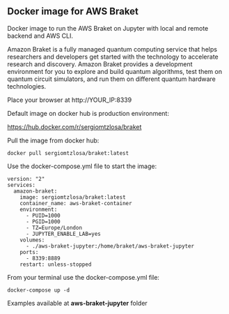 ## Docker image for AWS Braket

Docker image to run the AWS Braket on Jupyter with local and remote backend and AWS CLI.

Amazon Braket is a fully managed quantum computing service that helps researchers and developers get started with the technology to accelerate research and discovery. Amazon Braket provides a development environment for you to explore and build quantum algorithms, test them on quantum circuit simulators, and run them on different quantum hardware technologies.

Place your browser at http://YOUR_IP:8339

Default image on docker hub is production environment:

https://hub.docker.com/r/sergiomtzlosa/braket

Pull the image from docker hub:

```
docker pull sergiomtzlosa/braket:latest
```

Use the docker-compose.yml file to start the image:

```
version: "2"
services:
  amazon-braket:
    image: sergiomtzlosa/braket:latest
    container_name: aws-braket-container
    environment:
      - PUID=1000
      - PGID=1000
      - TZ=Europe/London
      - JUPYTER_ENABLE_LAB=yes
    volumes:
      - ./aws-braket-jupyter:/home/braket/aws-braket-jupyter
    ports:
      - 8339:8889
    restart: unless-stopped
```

From your terminal use the docker-compose.yml file:

```
docker-compose up -d
```

Examples available at **aws-braket-jupyter** folder
